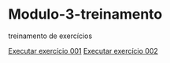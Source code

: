 # Modulo-3-treinamento
 
 treinamento de exercícios

 <a href="https://gustavocarvalhorodrigues.github.io/Modulo-3-treinamento/fundo001"> Executar exercício 001</a>
  <a href="https://gustavocarvalhorodrigues.github.io/Modulo-3-treinamento/fundo002"> Executar exercício 002</a>